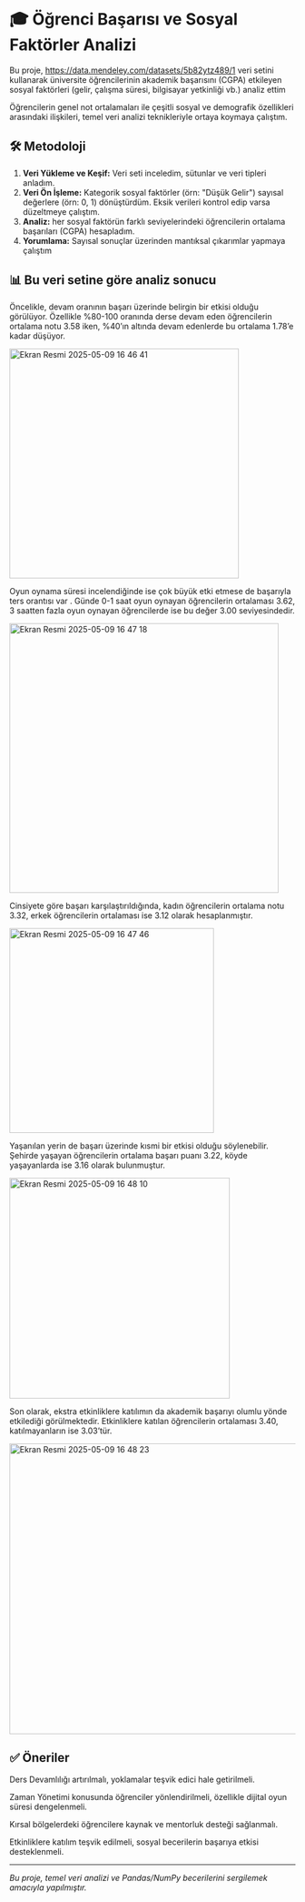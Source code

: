 # 🎓 Öğrenci Başarısı ve Sosyal Faktörler Analizi

Bu proje, https://data.mendeley.com/datasets/5b82ytz489/1  veri setini kullanarak üniversite öğrencilerinin akademik başarısını (CGPA) etkileyen sosyal faktörleri (gelir, çalışma süresi, bilgisayar yetkinliği vb.)  analiz ettim

Öğrencilerin genel not ortalamaları ile çeşitli sosyal ve demografik özellikleri arasındaki ilişkileri, temel veri analizi teknikleriyle ortaya koymaya çalıştım.



## 🛠️ Metodoloji
1.  **Veri Yükleme ve Keşif:** Veri seti inceledim, sütunlar ve veri tipleri anladım.
2.  **Veri Ön İşleme:** Kategorik sosyal faktörler (örn: "Düşük Gelir") sayısal değerlere (örn: 0, 1) dönüştürdüm. Eksik verileri kontrol edip  varsa düzeltmeye çalıştım.
3.  **Analiz:**  her sosyal faktörün farklı seviyelerindeki öğrencilerin ortalama başarıları (CGPA) hesapladım.
4.  **Yorumlama:** Sayısal sonuçlar üzerinden mantıksal çıkarımlar yapmaya çalıştım

## 📊  Bu veri setine göre analiz sonucu
Öncelikle, devam oranının başarı üzerinde belirgin bir etkisi olduğu görülüyor. Özellikle %80-100 oranında derse devam eden öğrencilerin ortalama notu 3.58 iken, %40’ın altında devam edenlerde bu ortalama 1.78’e kadar düşüyor.

<img width="404" alt="Ekran Resmi 2025-05-09 16 46 41" src="https://github.com/user-attachments/assets/1967c66a-0333-4c31-9d35-39761c087eaa" />

Oyun oynama süresi incelendiğinde ise çok büyük etki etmese de başarıyla ters orantısı var . Günde 0-1 saat oyun oynayan öğrencilerin ortalaması 3.62, 3 saatten fazla oyun oynayan öğrencilerde ise bu değer 3.00 seviyesindedir.

<img width="474" alt="Ekran Resmi 2025-05-09 16 47 18" src="https://github.com/user-attachments/assets/7b53fed6-4294-4030-949b-9fb904831a45" />

Cinsiyete göre başarı karşılaştırıldığında, kadın öğrencilerin ortalama notu 3.32, erkek öğrencilerin ortalaması ise 3.12 olarak hesaplanmıştır.


<img width="360" alt="Ekran Resmi 2025-05-09 16 47 46" src="https://github.com/user-attachments/assets/bb9f9eee-0415-4328-8619-15334a667a9c" />

Yaşanılan yerin de başarı üzerinde kısmi bir etkisi olduğu söylenebilir. Şehirde yaşayan öğrencilerin ortalama başarı puanı 3.22, köyde yaşayanlarda ise 3.16 olarak bulunmuştur.



<img width="388" alt="Ekran Resmi 2025-05-09 16 48 10" src="https://github.com/user-attachments/assets/36785e43-20c5-4739-8cc3-c6b454da9e60" />


Son olarak, ekstra etkinliklere katılımın da akademik başarıyı olumlu yönde etkilediği görülmektedir. Etkinliklere katılan öğrencilerin ortalaması 3.40, katılmayanların ise 3.03’tür.



<img width="511" alt="Ekran Resmi 2025-05-09 16 48 23" src="https://github.com/user-attachments/assets/31b1f060-8890-48fc-a32c-7bcb714125a6" />

## ✅ Öneriler

Ders Devamlılığı artırılmalı, yoklamalar teşvik edici hale getirilmeli.


Zaman Yönetimi konusunda öğrenciler yönlendirilmeli, özellikle dijital oyun süresi dengelenmeli.

 
Kırsal bölgelerdeki öğrencilere kaynak ve mentorluk desteği sağlanmalı.


Etkinliklere katılım teşvik edilmeli, sosyal becerilerin başarıya etkisi desteklenmeli.


---
*Bu proje, temel veri analizi ve Pandas/NumPy becerilerini sergilemek amacıyla yapılmıştır.*
